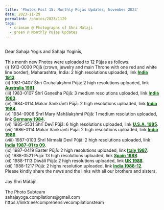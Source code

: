 ```yaml
---
title: 'Photos Post 15: Monthly Pūjās Updates, November 2023'
date: 2023-11-29
permalink: /photos/2023/1129
tags:
  - crimson @ Photographs of Shri Mataji
  - green @ Monthly Pujas Updates
---
```


<p>
<br>
Dear Sahaja Yogis and Sahaja Yoginīs,<br>
<br>
This month new Photos were uploaded to 12 Pūjas as follows.<br>
(i) 1913-0000 Pūjā (crown, jewelry and main Throne with one red and white line border), Maharashtra, India: 2 high resolutions uploaded, link <a href="https://eternalmoments.smugmug.com/Countries/India/1913"> <font color="DarkGreen"><b>India 1913</b></font></a>.<br>
(ii) 1981-0407 Śhrī Gṛuhalakṣhmī Pūjā: 2 high resolutions uploaded, link <a href="https://eternalmoments.smugmug.com/Countries/Australia/1981"> <font color="DarkGreen"><b>Australia 1981</b></font></a>.<br>
(iii) 1983-0107 Śhrī Gaṇeśha Pūjā: 3 medium resolutions uploaded, link <a href="https://eternalmoments.smugmug.com/Countries/India/1983"> <font color="DarkGreen"><b>India 1983</b></font></a>.<br>
(iv) 1984-0114 Makar Saṅkrānti Pūjā: 2 high resolutions uploaded, link <a href="https://eternalmoments.smugmug.com/Countries/India/1984"> <font color="DarkGreen"><b>India 1984</b></font></a>.<br>
(v) 1984-0908 Śhrī Mary Mahālakṣhmī Pūjā: 1 medium resolution uploaded, link <a href="https://eternalmoments.smugmug.com/Countries/Germany/1984"> <font color="DarkGreen"><b>Germany 1984</b></font></a>.<br>
(vi) 1985-0531 Śhrī Devī Pūjā: 6 high resolutions uploaded, link <a href="https://eternalmoments.smugmug.com/Countries/U.S.A./1985"> <font color="DarkGreen"><b>U.S.A. 1985</b></font></a>.<br>
(vii) 1986-0114 Makar Saṅkrānti Pūjā: 2 high resolutions uploaded, link <a href="https://eternalmoments.smugmug.com/Countries/India/1986"> <font color="DarkGreen"><b>India 1986</b></font></a>.<br>
(viii) 1987-0103 Śhrī Nirmalā Devī Pūjā: 2 high resolutions uploaded, link <a href="https://eternalmoments.smugmug.com/Countries/India/1987-01-to-09"> <font color="DarkGreen"><b>India 1987-01 to 09</b></font></a>.<br>
(ix) 1987-0419 Easter Pūjā: 2 high resolutions uploaded, link <a href="https://eternalmoments.smugmug.com/Countries/Italy/1987"> <font color="DarkGreen"><b>Italy 1987</b></font></a>.<br>
(x) 1988-0521 Pūjā: 13 high resolutions uploaded, link <a href="https://eternalmoments.smugmug.com/Countries/Spain/1988"> <font color="DarkGreen"><b>Spain 1988</b></font></a>.<br>
(xi) 1988-1113 Diwālī Pūjā: 2 high resolutions uploaded, link <a href="https://eternalmoments.smugmug.com/Countries/UK/1988"> <font color="DarkGreen"><b>UK 1988</b></font></a>.<br>
(xii) 1988-1217 Pūjā: 2 highs resolution uploaded, link <a href="https://eternalmoments.smugmug.com/Countries/India/1988-12"> <font color="DarkGreen"><b>India 1988-12</b></font></a>.<br>
Please kindly share the news and the links with all our brothers and sisters.<br>
<br>
Jay Śhrī Mātājī!<br>
<br>
The Photo Subteam<br>
sahajayoga.compilations@gmail.com<br>
https://linktr.ee/comprehensivecompilationsteam<br>
</p>